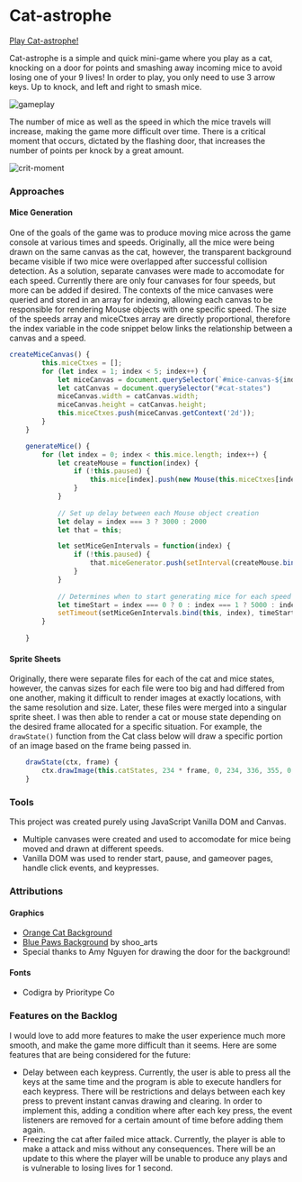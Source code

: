 # Cat-astrophe
[Play Cat-astrophe!](https://katpvu.github.io/cat-tastrophe/)

Cat-astrophe is a simple and quick mini-game where you play as a cat, knocking on a door for points and smashing away incoming mice to avoid losing one of your 9 lives! In order to play, you only need to use 3 arrow keys. Up to knock, and left and right to smash mice.

![gameplay](https://media.giphy.com/media/v1.Y2lkPTc5MGI3NjExMzljM2NjZWRhNWFjZDI3OWU5NWM3MmRmNTg5ZDA2NTMyZjZlOGU4MSZjdD1n/qi95Z7R8Y4MhxRQzi2/giphy.gif)

The number of mice as well as the speed in which the mice travels will increase, making the game more difficult over time. There is a critical moment that occurs, dictated by the flashing door, that increases the number of points per knock by a great amount. 

![crit-moment](https://media.giphy.com/media/v1.Y2lkPTc5MGI3NjExY2FiY2IyMDdlNzkzNmRiNDY5Mzk5ZTIxOTNlMjJmYmY1MTQwYjNhYiZjdD1n/nKAaldr0AmF8xE20AN/giphy.gif)

### Approaches
#### Mice Generation
One of the goals of the game was to produce moving mice across the game console at various times and speeds. Originally, all the mice were being drawn on the same canvas as the cat, however, the transparent background became visible if two mice were overlapped after successful collision detection. As a solution, separate canvases were made to accomodate for each speed. Currently there are only four canvases for four speeds, but more can be added if desired. The contexts of the mice canvases were queried and stored in an array for indexing, allowing each canvas to be responsible for rendering Mouse objects with one specific speed. The size of the speeds array and miceCtxes array are directly proportional, therefore the index variable in the code snippet below links the relationship between a canvas and a speed. 

```JavaScript
createMiceCanvas() {
        this.miceCtxes = [];
        for (let index = 1; index < 5; index++) {
            let miceCanvas = document.querySelector(`#mice-canvas-${index}`)
            let catCanvas = document.querySelector("#cat-states")
            miceCanvas.width = catCanvas.width;
            miceCanvas.height = catCanvas.height;
            this.miceCtxes.push(miceCanvas.getContext('2d'));
        }
    }

    generateMice() {
        for (let index = 0; index < this.mice.length; index++) {
            let createMouse = function(index) {
                if (!this.paused) {
                    this.mice[index].push(new Mouse(this.miceCtxes[index], index))
                }
            }
            
            // Set up delay between each Mouse object creation
            let delay = index === 3 ? 3000 : 2000
            let that = this;

            let setMiceGenIntervals = function(index) {
                if (!this.paused) {
                    that.miceGenerator.push(setInterval(createMouse.bind(that,index), delay))
                }
            }
            
            // Determines when to start generating mice for each speed
            let timeStart = index === 0 ? 0 : index === 1 ? 5000 : index === 2 ? 10000 : 15000;
            setTimeout(setMiceGenIntervals.bind(this, index), timeStart)
        }
        
    }
```

#### Sprite Sheets
Originally, there were separate files for each of the cat and mice states, however, the canvas sizes for each file were too big and had differed from one another, making it difficult to render images at exactly locations, with the same resolution and size. Later, these files were merged into a singular sprite sheet. I was then able to render a cat or mouse state depending on the desired frame allocated for a specific situation. For example, the `drawState()` function from the Cat class below will draw a specific portion of an image based on the frame being passed in. 

``` JavaScript
    drawState(ctx, frame) { 
        ctx.drawImage(this.catStates, 234 * frame, 0, 234, 336, 355, 0, 234, 336)
    }
```

### Tools
This project was created purely using JavaScript Vanilla DOM and Canvas.
* Multiple canvases were created and used to accomodate for mice being moved and drawn at different speeds. 
* Vanilla DOM was used to render start, pause, and gameover pages, handle click events, and keypresses.

### Attributions
#### Graphics
* [Orange Cat Background](https://www.freepik.com/free-vector/cat-lover-pattern-background-design_15080931.htm#query=cat%20wallpaper&position=0&from_view=keyword&track=ais)
* [Blue Paws Background](https://stock.adobe.com/uk/images/cat-paws-background-vector/175787075) by shoo_arts
* Special thanks to Amy Nguyen for drawing the door for the background!

#### Fonts
* Codigra by Prioritype Co

### Features on the Backlog
I would love to add more features to make the user experience much more smooth, and make the game more difficult than it seems. Here are some features that are being considered for the future:
* Delay between each keypress. Currently, the user is able to press all the keys at the same time and the program is able to execute handlers for each keypress. There will be restrictions and delays between each key press to prevent instant canvas drawing and clearing. In order to implement this, adding a condition where after each key press, the event listeners are removed for a certain amount of time before adding them again.
* Freezing the cat after failed mice attack. Currently, the player is able to make a attack and miss without any consequences. There will be an update to this where the player will be unable to produce any plays and is vulnerable to losing lives for 1 second.
